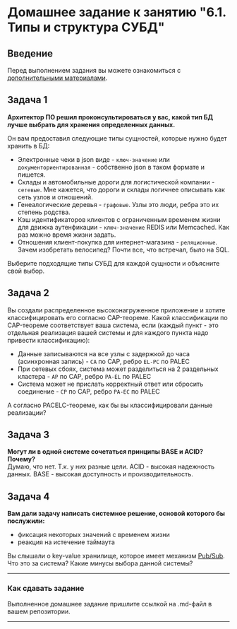 # Домашнее задание к занятию "6.1. Типы и структура СУБД"

## Введение

Перед выполнением задания вы можете ознакомиться с 
[дополнительными материалами](https://github.com/netology-code/virt-homeworks/tree/master/additional/README.md).

## Задача 1

**Архитектор ПО решил проконсультироваться у вас, какой тип БД** 
**лучше выбрать для хранения определенных данных.**

Он вам предоставил следующие типы сущностей, которые нужно будет хранить в БД:

- Электронные чеки в json виде - `ключ-значение`  или `документориентированная` - собственно json в таком формате и пишется.
- Склады и автомобильные дороги для логистической компании - `сетевые`. Мне кажется, что дороги и склады логичнее описывать как сеть узлов и отношений. 
- Генеалогические деревья - `графовые`. Узлы это люди, ребра это их степень родства.
- Кэш идентификаторов клиентов с ограниченным временем жизни для движка аутенфикации - `ключ-значение` REDIS  или Memcached. Как раз можно время жизни задать.
- Отношения клиент-покупка для интернет-магазина - `реляционные`. Зачем изобретать велосипед? Почти все, что встречал, было на SQL.

Выберите подходящие типы СУБД для каждой сущности и объясните свой выбор.

## Задача 2

Вы создали распределенное высоконагруженное приложение и хотите классифицировать его согласно 
CAP-теореме. Какой классификации по CAP-теореме соответствует ваша система, если 
(каждый пункт - это отдельная реализация вашей системы и для каждого пункта надо привести классификацию):

- Данные записываются на все узлы с задержкой до часа (асинхронная запись) - `CA` по CAP, ребро `EL-PC` по PALEC
- При сетевых сбоях, система может разделиться на 2 раздельных кластера - `AP` по CAP, ребро `PA-EL` по PALEC
- Система может не прислать корректный ответ или сбросить соединение - `CP` по CAP, ребро `PA-EC` по PALEC

А согласно PACELC-теореме, как бы вы классифицировали данные реализации?

## Задача 3

**Могут ли в одной системе сочетаться принципы BASE и ACID? Почему?**  
Думаю, что нет. Т.к. у них разные цели. ACID - высокая надежность данных. BASE - высокая доступность и производительность.

## Задача 4

**Вам дали задачу написать системное решение, основой которого бы послужили:**

- фиксация некоторых значений с временем жизни
- реакция на истечение таймаута

Вы слышали о key-value хранилище, которое имеет механизм [Pub/Sub](https://habr.com/ru/post/278237/). 
Что это за система? Какие минусы выбора данной системы?

---

### Как cдавать задание

Выполненное домашнее задание пришлите ссылкой на .md-файл в вашем репозитории.

---
